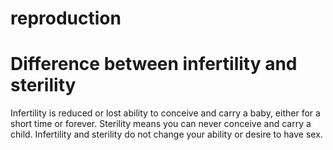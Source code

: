 reproduction
============
Difference between infertility and sterility
============
Infertility is reduced or lost ability to conceive and carry a baby, either for a short time or forever. 
Sterility means you can never conceive and carry a child. 
Infertility and sterility do not change your ability or desire to have sex.
